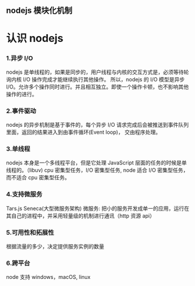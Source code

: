 ## nodejs 模块化机制

# 认识 nodejs

### 1.异步 I/O

nodejs 是单线程的，如果是同步的，用户线程与内核的交互方式是，必须等待轮询内核 I/O 操作完成才能继续执行其他操作。
所以，nodejs 的 I/O 模型是异步 I/O。允许多个操作同时进行。并且相互独立。即使一个操作卡顿，也不影响其他操作的进行。

### 2.事件驱动

nodejs 的异步机制是基于事件的，每个异步 I/O 请求完成后会被推送到事件队列里面，返回的结果进入到由事件循环(Event loop)，
交由程序处理。

### 3.单线程

nodejs 本身是一个多线程平台，但是它处理 JavaScript 层面的任务的时候是单线程的。（libuv)
cpu 密集型任务，I/O 密集型任务, node 适合 I/O 密集型任务，而不适合 cpu 密集型任务。

### 4.支持微服务

Tars.js Seneca(大型微服务架构)
微服务: 把小的服务开发成单一的应用，运行在其自己的进程中，并采用轻量级的机制进行通讯（http 资源 api）

### 5.可用性和拓展性

根据流量的多少，决定提供服务实例的数量

### 6.跨平台

node 支持 windows，macOS, linux
